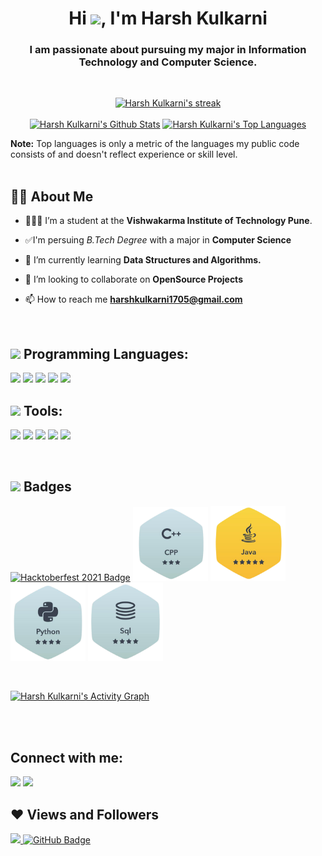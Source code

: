 <h1 align="center">Hi <img src="https://raw.githubusercontent.com/MartinHeinz/MartinHeinz/master/wave.gif" width="30px">, I'm Harsh Kulkarni</h1>
<h3 align="center">I am passionate about pursuing my major in Information Technology and Computer Science.</h3>

<br/>

<p align="center">
<a href="https://github.com/SubhamRaoniar28/github-readme-streak-stats">
<img title="🔥 Get streak stats for your profile at git.io/streak-stats" alt="Harsh Kulkarni's streak" src="https://github-readme-streak-stats.herokuapp.com/?user=harshkulkarni17&theme=black-ice&hide_border=true&stroke=0000&background=060A0CD0"/>
</a>
<br/>
<br/>
<a href="https://github.com/SubhamRaoniar28/github-readme-stats"><img alt="Harsh Kulkarni's Github Stats" width="49%" src="https://github-readme-stats.vercel.app/api?username=harshkulkarni17&show_icons=true&count_private=true&theme=react&hide_border=true&bg_color=0D1117" /></a>
<a href="https://github.com/SubhamRaoniar28/github-readme-stats"><img alt="Harsh Kulkarni's Top Languages" width="49%" src="https://github-readme-stats.vercel.app/api/top-langs/?username=harshkulkarni17&langs_count=8&count_private=true&layout=compact&theme=react&hide_border=true&bg_color=0D1117" /></a>
</p>
<b>Note:</b> Top languages is only a metric of the languages my public code consists of and doesn't reflect experience or skill level.

<br/>
<br/>

## 🙋‍♂️ About Me

- 👨🏻‍💻 I’m a student at the **Vishwakarma Institute of Technology Pune**.

- ✅I'm persuing *B.Tech Degree* with a major in **Computer Science**

- 🌱 I’m currently learning **Data Structures and Algorithms.**

- 👯 I’m looking to collaborate on **OpenSource Projects**

- 📫 How to reach me **harshkulkarni1705@gmail.com**

<br/>

## <img src="https://img.icons8.com/external-kiranshastry-gradient-kiranshastry/20/000000/external-coding-interface-kiranshastry-gradient-kiranshastry-1.png"/> Programming Languages:

<p align="left"> 
    <img src="https://img.shields.io/badge/c++-%2300599C.svg?style=for-the-badge&logo=c%2B%2B&logoColor=white"/>
    <img src="https://img.shields.io/badge/java-%23ED8B00.svg?style=for-the-badge&logo=java&logoColor=white"/>
    <img src="https://img.shields.io/badge/python-3670A0?style=for-the-badge&logo=python&logoColor=ffdd54"/>
    <img src="https://img.shields.io/badge/html5-%23E34F26.svg?style=for-the-badge&logo=html5&logoColor=white"/>
    <img src="https://img.shields.io/badge/css3-%231572B6.svg?style=for-the-badge&logo=css3&logoColor=white"/>
</p>

## <img src="https://img.icons8.com/fluency/20/000000/laptop-coding.png"/> Tools:

<p align="left">
    <img src="https://img.shields.io/badge/jupyter-%23FA0F00.svg?style=for-the-badge&logo=jupyter&logoColor=white"/>
    <img src="https://img.shields.io/badge/Visual%20Studio%20Code-0078d7.svg?style=for-the-badge&logo=visual-studio-code&logoColor=white"/>
    <img src="https://img.shields.io/badge/IntelliJIDEA-000000.svg?style=for-the-badge&logo=intellij-idea&logoColor=white"/>
    <img src="https://img.shields.io/badge/pycharm-143?style=for-the-badge&logo=pycharm&logoColor=black&color=black&labelColor=green"/>
    <img src="https://img.shields.io/badge/Android%20Studio-3DDC84.svg?style=for-the-badge&logo=android-studio&logoColor=white"/>
</p>

<!-- [![React Badge](https://img.shields.io/badge/-React-61DBFB?style=for-the-badge&labelColor=black&logo=react&logoColor=61DBFB)](#)  [![Javascript Badge](https://img.shields.io/badge/-Javascript-F0DB4F?style=for-the-badge&labelColor=black&logo=javascript&logoColor=F0DB4F)](#) [![Typescript Badge](https://img.shields.io/badge/-Typescript-007acc?style=for-the-badge&labelColor=black&logo=typescript&logoColor=007acc)](#) [![Nodejs Badge](https://img.shields.io/badge/-Nodejs-3C873A?style=for-the-badge&labelColor=black&logo=node.js&logoColor=3C873A)](#) [![GraphQL Badge](https://img.shields.io/badge/-GraphQl-e535ab?style=for-the-badge&labelColor=black&logo=node.js&logoColor=e535ab)](#) -->
<br/>

## <img src="https://img.icons8.com/offices/15/000000/trophy.png"/> Badges

<p align="left">
<a href="https://dev.to/harshkulkarni17"><img alt="Hacktoberfest 2021 Badge" src="https://res.cloudinary.com/practicaldev/image/fetch/s--cm4PWdMq--/c_limit,f_auto,fl_progressive,q_80,w_110/https://dev-to-uploads.s3.amazonaws.com/uploads/badge/badge_image/131/hacktoberfest-2021-badge.png"/></a>
<a href="https://www.hackerrank.com/harsh_kulkarni19"><img width="120" alt="Hakerrank CPP Badge" src="./Badges/cpp.png"/></a>
<a href="https://www.hackerrank.com/harsh_kulkarni19"><img width="120" alt="Hakerrank JAVA Badge" src="./Badges/java.png"/></a>
<a href="https://www.hackerrank.com/harsh_kulkarni19"><img width="120" alt="Hakerrank Python Badge" src="./Badges/python.png"/></a>
<a href="https://www.hackerrank.com/harsh_kulkarni19"><img width="120" alt="Hakerrank SQL Badge" src="./Badges/sql.png"/></a>
</p>

<br/>

<a href="https://github.com/harshkulkarni17/github-readme-activity-graph"><img alt="Harsh Kulkarni's Activity Graph" src="https://activity-graph.herokuapp.com/graph?username=harshkulkarni17&bg_color=0D1117&color=5BCDEC&line=5BCDEC&point=FFFFFF&hide_border=true" /></a>

<br/>
<br/>

## Connect with me:
<p align="left">

<a href = "https://www.linkedin.com/in/harsh-kulkarni-57ab021a1/"><img src="https://img.icons8.com/fluent/48/000000/linkedin.png"/></a>
<a href = "https://www.instagram.com/subhamraoniar/"><img src="https://img.icons8.com/fluent/48/000000/instagram-new.png"/></a>
</p>

## ❤ Views and Followers
<a href="https://github.com/harshkulkarni17/github-profile-views-counter">
    <img src="https://komarev.com/ghpvc/?username=harshkulkarni17">
</a>
<a href="https://github.com/harshkulkarni17?tab=followers"><img src="https://img.shields.io/github/followers/harshkulkarni17?label=Followers&style=social" alt="GitHub Badge"></a>
